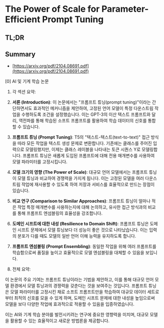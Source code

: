 # The Power of Scale for Parameter-Efficient Prompt Tuning
## TL;DR
## Summary
- [https://arxiv.org/pdf/2104.08691.pdf](https://arxiv.org/pdf/2104.08691.pdf)

[0] AI 및 기계 학습 논문

1. 각 섹션 요약:

1. **서론 (Introduction)**:
   이 논문에서는 "프롬프트 튜닝(prompt tuning)"이라는 간단하면서도 효과적인 메커니즘을 제안하여, 고정된 언어 모델이 특정 다운스트림 작업을 수행하도록 조건을 설정했습니다. 이는 GPT-3의 이산 텍스트 프롬프트와 달리, 역전파를 통해 학습된 소프트 프롬프트를 활용하여 학습 데이터의 신호를 통합할 수 있습니다.

2. **프롬프트 튜닝 (Prompt Tuning)**:
   T5의 "텍스트-텍스트(text-to-text)" 접근 방식을 따라 모든 작업을 텍스트 생성 문제로 변환합니다. 기존에는 클래스를 주어진 입력으로 모델링했지만, 이제는 클래스 레이블을 나타내는 토큰 시퀀스 Y로 모델링합니다. 프롬프트 튜닝은 새롭게 도입된 프롬프트에 대해 전용 매개변수를 사용하여 모델 파라미터를 고정시킵니다.

3. **모델 크기의 영향 (The Power of Scale)**:
   대규모 언어 모델에서는 프롬프트 튜닝이 모델 튜닝과 비교하여 경쟁력을 가지게 됩니다. 이는 고정된 모델을 여러 다운스트림 작업에 재사용할 수 있도록 하여 저장과 서비스를 효율적으로 만드는 장점이 있습니다.

4. **비교 연구 (Comparison to Similar Approaches)**:
   프롬프트 튜닝이 얼마나 적은 작업 특정 매개변수를 사용하는지에 대해 논의하고, 유사한 접근 방식과의 비교를 통해 프롬프트 엔섬블링의 효율성을 강조합니다.

5. **도메인 시프트에 대한 내성 (Resilience to Domain Shift)**:
   프롬프트 튜닝은 도메인 시프트 문제에서 모델 튜닝보다 더 성능이 좋은 것으로 나타났습니다. 이는 입력의 분포가 다를 때도 모델의 일반 언어 이해 능력을 유지하도록 합니다.

6. **프롬프트 엔섬블링 (Prompt Ensembling)**:
   동일한 작업을 위해 여러 프롬프트를 학습함으로써 품질을 높이고 효율적으로 모델 엔섬블링을 대체할 수 있음을 보입니다.

2. 전체 요약:

이 논문의 주요 기여는 프롬프트 튜닝이라는 기법을 제안하고, 이를 통해 대규모 언어 모델 환경에서 모델 튜닝과의 경쟁력을 갖춘다는 것을 보여주는 것입니다. 프롬프트 튜닝은 모델 파라미터를 고정시킨 채로 소프트 프롬프트만을 학습하여 대규모 데이터 세트로부터 최적의 신호를 모을 수 있게 하며, 도메인 시프트 문제에 대한 내성을 높임으로써 모델을 보다 다양한 작업에 효과적으로 적용할 수 있음을 입증하였습니다.

이는 AI와 기계 학습 분야를 발전시키려는 연구에 중요한 영향력을 미치며, 대규모 모델을 활용할 수 있는 효율적이고 새로운 방법론을 제공합니다.